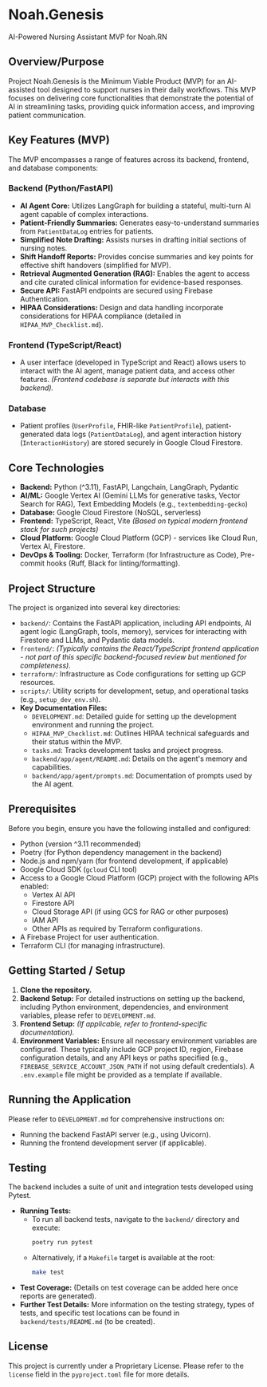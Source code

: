 # Noah.Genesis

AI-Powered Nursing Assistant MVP for Noah.RN

## Overview/Purpose

Project Noah.Genesis is the Minimum Viable Product (MVP) for an AI-assisted tool designed to support nurses in their daily workflows. This MVP focuses on delivering core functionalities that demonstrate the potential of AI in streamlining tasks, providing quick information access, and improving patient communication.

## Key Features (MVP)

The MVP encompasses a range of features across its backend, frontend, and database components:

### Backend (Python/FastAPI)
*   **AI Agent Core:** Utilizes LangGraph for building a stateful, multi-turn AI agent capable of complex interactions.
*   **Patient-Friendly Summaries:** Generates easy-to-understand summaries from `PatientDataLog` entries for patients.
*   **Simplified Note Drafting:** Assists nurses in drafting initial sections of nursing notes.
*   **Shift Handoff Reports:** Provides concise summaries and key points for effective shift handovers (simplified for MVP).
*   **Retrieval Augmented Generation (RAG):** Enables the agent to access and cite curated clinical information for evidence-based responses.
*   **Secure API:** FastAPI endpoints are secured using Firebase Authentication.
*   **HIPAA Considerations:** Design and data handling incorporate considerations for HIPAA compliance (detailed in `HIPAA_MVP_Checklist.md`).

### Frontend (TypeScript/React)
*   A user interface (developed in TypeScript and React) allows users to interact with the AI agent, manage patient data, and access other features. *(Frontend codebase is separate but interacts with this backend).*

### Database
*   Patient profiles (`UserProfile`, FHIR-like `PatientProfile`), patient-generated data logs (`PatientDataLog`), and agent interaction history (`InteractionHistory`) are stored securely in Google Cloud Firestore.

## Core Technologies

*   **Backend:** Python (^3.11), FastAPI, Langchain, LangGraph, Pydantic
*   **AI/ML:** Google Vertex AI (Gemini LLMs for generative tasks, Vector Search for RAG), Text Embedding Models (e.g., `textembedding-gecko`)
*   **Database:** Google Cloud Firestore (NoSQL, serverless)
*   **Frontend:** TypeScript, React, Vite *(Based on typical modern frontend stack for such projects)*
*   **Cloud Platform:** Google Cloud Platform (GCP) - services like Cloud Run, Vertex AI, Firestore.
*   **DevOps & Tooling:** Docker, Terraform (for Infrastructure as Code), Pre-commit hooks (Ruff, Black for linting/formatting).

## Project Structure

The project is organized into several key directories:

*   `backend/`: Contains the FastAPI application, including API endpoints, AI agent logic (LangGraph, tools, memory), services for interacting with Firestore and LLMs, and Pydantic data models.
*   `frontend/`: *(Typically contains the React/TypeScript frontend application - not part of this specific backend-focused review but mentioned for completeness).*
*   `terraform/`: Infrastructure as Code configurations for setting up GCP resources.
*   `scripts/`: Utility scripts for development, setup, and operational tasks (e.g., `setup_dev_env.sh`).
*   **Key Documentation Files:**
    *   `DEVELOPMENT.md`: Detailed guide for setting up the development environment and running the project.
    *   `HIPAA_MVP_Checklist.md`: Outlines HIPAA technical safeguards and their status within the MVP.
    *   `tasks.md`: Tracks development tasks and project progress.
    *   `backend/app/agent/README.md`: Details on the agent's memory and capabilities.
    *   `backend/app/agent/prompts.md`: Documentation of prompts used by the AI agent.

## Prerequisites

Before you begin, ensure you have the following installed and configured:

*   Python (version ^3.11 recommended)
*   Poetry (for Python dependency management in the backend)
*   Node.js and npm/yarn (for frontend development, if applicable)
*   Google Cloud SDK (`gcloud` CLI tool)
*   Access to a Google Cloud Platform (GCP) project with the following APIs enabled:
    *   Vertex AI API
    *   Firestore API
    *   Cloud Storage API (if using GCS for RAG or other purposes)
    *   IAM API
    *   Other APIs as required by Terraform configurations.
*   A Firebase Project for user authentication.
*   Terraform CLI (for managing infrastructure).

## Getting Started / Setup

1.  **Clone the repository.**
2.  **Backend Setup:** For detailed instructions on setting up the backend, including Python environment, dependencies, and environment variables, please refer to `DEVELOPMENT.md`.
3.  **Frontend Setup:** *(If applicable, refer to frontend-specific documentation).*
4.  **Environment Variables:** Ensure all necessary environment variables are configured. These typically include GCP project ID, region, Firebase configuration details, and any API keys or paths specified (e.g., `FIREBASE_SERVICE_ACCOUNT_JSON_PATH` if not using default credentials). A `.env.example` file might be provided as a template if available.

## Running the Application

Please refer to `DEVELOPMENT.md` for comprehensive instructions on:
*   Running the backend FastAPI server (e.g., using Uvicorn).
*   Running the frontend development server (if applicable).

## Testing

The backend includes a suite of unit and integration tests developed using Pytest.

*   **Running Tests:**
    *   To run all backend tests, navigate to the `backend/` directory and execute:
        ```bash
        poetry run pytest
        ```
    *   Alternatively, if a `Makefile` target is available at the root:
        ```bash
        make test
        ```
*   **Test Coverage:** (Details on test coverage can be added here once reports are generated).
*   **Further Test Details:** More information on the testing strategy, types of tests, and specific test locations can be found in `backend/tests/README.md` (to be created).

## License

This project is currently under a Proprietary License. Please refer to the `license` field in the `pyproject.toml` file for more details.
```
